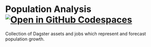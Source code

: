 # Population Analysis [![Open in GitHub Codespaces](https://github.com/codespaces/badge.svg)](https://github.com/codespaces/new?hide_repo_select=true&ref=main&repo=602216386)

Collection of Dagster assets and jobs which represent and forecast population growth.